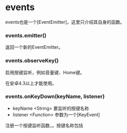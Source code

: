 # events

events也是一个\[EventEmitter\]，这里只介绍其自身的函数。

### events.emitter()

返回一个新的EventEmitter。

### events.observeKey()

启用按键监听，例如音量键、Home键。

在安卓4.3以上才能使用。

### events.onKeyDown(keyName, listener)

* keyName \<String\> 要监听的按键名称
* listener \<Function\> 参数为一个\[KeyEvent\]

注册一个按键监听函数，。按键名称包括